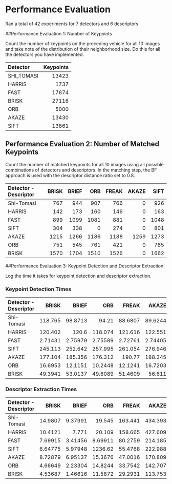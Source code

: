 # Performance Evaluation

Ran a total of 42 experiments for 7 detectors and 6 descriptors

##Performance Evaluation 1: Number of Keypoints


Count the number of keypoints on the preceding vehicle for all 10 images and take note of the distribution of their neighborhood size. Do this for all the detectors you have implemented.

Detector | Keypoints
 :--- | ---:
SHI_TOMASI | 13423
HARRIS | 1737
FAST | 17874
BRISK | 27116
ORB | 5000
AKAZE | 13430
SIFT | 13861

## Performance Evaluation 2: Number of Matched Keypoints

Count the number of matched keypoints for all 10 images using all possible combinations of detectors and descriptors. In the matching step, the BF approach is used with the descriptor distance ratio set to 0.8.

Detector - Descriptor|BRISK|BRIEF|ORB|FREAK|AKAZE|SIFT
 :--- | ---: | ---: | ---: | ---: | ---: | ---:
Shi-Tomasi | 767 | 944 | 907 | 766 | 0 | 926
HARRIS | 142 | 173 | 160 | 146 | 0 | 163
FAST | 899 | 1099 | 1081 | 881 | 0 | 1048
SIFT | 304 | 338 | 0 | 274 | 0 | 801
AKAZE | 1215 | 1266 | 1186 | 1188 | 1259 | 1273
ORB | 751 | 545 | 761 | 421 | 0 | 765
BRISK | 1570 | 1704 | 1510 | 1526 | 0 | 1662

##Performance Evaluation 3: Keypoint Detection and Descriptor Extraction

Log the time it takes for keypoint detection and descriptor extraction.



### Keypoint Detection Times

Detector - Descriptor|BRISK|BRIEF|ORB|FREAK|AKAZE|SIFT
 :--- | ---: | ---: | ---: | ---: | ---: | ---:
Shi-Tomasi | 118.765 | 98.8713 | 94.21 | 88.6807 | 89.6244 | 105.308
HARRIS | 120.402 | 120.6 | 118.074 | 121.616 | 122.551 | 123.565
FAST | 2.71431 | 2.75979 | 2.75589 | 2.72761 | 2.74405 | 2.72712
SIFT | 245.113 | 252.642 | 257.995 | 261.054 | 276.946 | 312.633
AKAZE | 177.104 | 185.356 | 176.312 | 190.77 | 188.345 | 180.599
ORB | 16.6953 | 12.1151 | 10.2448 | 12.1241 | 16.7203 | 12.4686
BRISK | 49.3941 | 53.0137 | 49.6089 | 51.4609 | 56.611 | 49.7014


### Descriptor Extraction Times

Detector - Descriptor|BRISK|BRIEF|ORB|FREAK|AKAZE|SIFT
 :--- | ---: | ---: | ---: | ---: | ---: | ---:
Shi-Tomasi | 14.9807 | 9.37991 | 19.545 | 163.441 | 434.393 | 123.073
HARRIS | 10.4121 | 7.771 | 20.109 | 158.665 | 427.609 | 123.689
FAST | 7.69915 | 3.41456 | 8.69911 | 80.2759 | 214.185 | 59.4854
SIFT | 6.64775 | 5.97948 | 1236.62 | 55.4768 | 222.988 | 256.996
AKAZE | 8.72879 | 6.95137 | 15.3676 | 47.0016 | 170.809 | 73.5159
ORB | 4.66649 | 2.23304 | 14.8244 | 33.7542 | 142.707 | 85.6144
BRISK | 4.53687 | 1.46616 | 11.5872 | 29.2931 | 113.753 | 33.114
